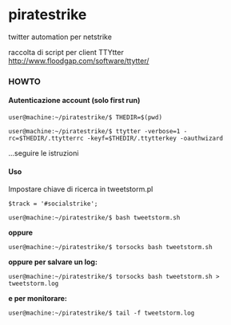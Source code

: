 piratestrike
============

twitter automation per netstrike

raccolta di script per client TTYtter http://www.floodgap.com/software/ttytter/

### HOWTO

#### Autenticazione account (solo first run)
`user@machine:~/piratestrike/$ THEDIR=$(pwd)`

`user@machine:~/piratestrike/$ ttytter -verbose=1 -rc=$THEDIR/.ttytterrc -keyf=$THEDIR/.ttytterkey -oauthwizard`

...seguire le istruzioni

#### Uso

Impostare chiave di ricerca in tweetstorm.pl

`$track = '#socialstrike';`

`user@machine:~/piratestrike/$ bash tweetstorm.sh`


**oppure**

`user@machine:~/piratestrike/$ torsocks bash tweetstorm.sh`


**oppure per salvare un log:**

`user@machine:~/piratestrike/$ torsocks bash tweetstorm.sh > tweetstorm.log`

**e per monitorare:**

`user@machine:~/piratestrike/$ tail -f tweetstorm.log`

